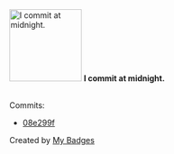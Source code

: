 <img src="https://github.com/my-badges/my-badges/blob/master/src/all-badges/time-of-commit/midnight-commits.png?raw=true" alt="I commit at midnight." title="I commit at midnight." width="128">
<strong>I commit at midnight.</strong>
<br><br>

Commits:

- <a href="https://github.com/xodms1701/infoprotect/commit/08e299fb058b6345c2618db5f8ce3323adaaac86">08e299f</a>


Created by <a href="https://github.com/my-badges/my-badges">My Badges</a>